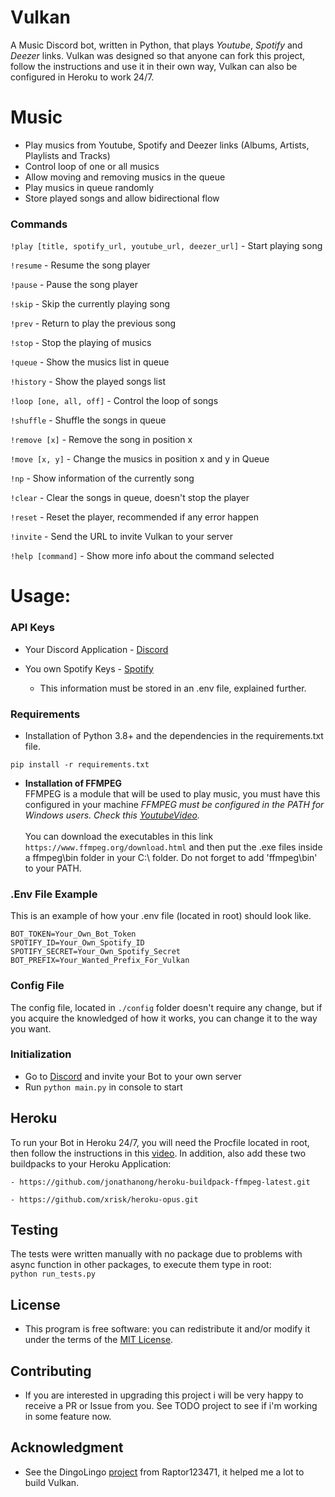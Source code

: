 # **Vulkan**

A Music Discord bot, written in Python, that plays *Youtube*, *Spotify* and *Deezer* links. Vulkan was designed so that anyone can fork this project, follow the instructions and use it in their own way, Vulkan can also be configured in Heroku to work 24/7.


#  **Music**
- Play musics from Youtube, Spotify and Deezer links (Albums, Artists, Playlists and Tracks)
- Control loop of one or all musics
- Allow moving and removing musics in the queue
- Play musics in queue randomly
- Store played songs and allow bidirectional flow

### Commands
```!play [title, spotify_url, youtube_url, deezer_url]``` - Start playing song

```!resume``` - Resume the song player

```!pause``` - Pause the song player

```!skip``` - Skip the currently playing song

```!prev``` - Return to play the previous song

```!stop``` - Stop the playing of musics

```!queue``` - Show the musics list in queue

```!history``` - Show the played songs list

```!loop [one, all, off]``` - Control the loop of songs 

```!shuffle``` - Shuffle the songs in queue

```!remove [x]``` - Remove the song in position x

```!move [x, y]``` - Change the musics in position x and y in Queue

```!np``` - Show information of the currently song 

```!clear``` - Clear the songs in queue, doesn't stop the player 

```!reset``` - Reset the player, recommended if any error happen 

```!invite``` - Send the URL to invite Vulkan to your server

```!help [command]``` - Show more info about the command selected



# **Usage:** 

### **API Keys**
 * Your Discord Application - [Discord](https://discord.com/developers)
 * You own Spotify Keys - [Spotify](https://developer.spotify.com/dashboard/applications)

    - This information must be stored in an .env file, explained further.

### **Requirements**
- Installation of Python 3.8+ and the dependencies in the requirements.txt file.
```
pip install -r requirements.txt
```


-  **Installation of FFMPEG**<br>
FFMPEG is a module that will be used to play music, you must have this configured in your machine
*FFMPEG must be configured in the PATH for Windows users. Check this [YoutubeVideo](https://www.youtube.com/watch?v=r1AtmY-RMyQ&t=114s&ab_channel=TroubleChute).* <br><br>
You can download the executables in this link `https://www.ffmpeg.org/download.html` and then put the .exe files inside a ffmpeg\bin folder in your C:\ folder. Do not forget to add 'ffmpeg\bin' to your PATH.


### **.Env File Example**
This is an example of how your .env file (located in root) should look like.
```
BOT_TOKEN=Your_Own_Bot_Token
SPOTIFY_ID=Your_Own_Spotify_ID
SPOTIFY_SECRET=Your_Own_Spotify_Secret
BOT_PREFIX=Your_Wanted_Prefix_For_Vulkan

```

### **Config File**
The config file, located in ```./config``` folder doesn't require any change, but if you acquire the knowledged of how it works, you can change it to the way you want.


### **Initialization**
- Go to [Discord](https://discord.com/developers) and invite your Bot to your own server
- Run ```python main.py``` in console to start


## **Heroku**
To run your Bot in Heroku 24/7, you will need the Procfile located in root, then follow the instructions in this [video](https://www.youtube.com/watch?v=BPvg9bndP1U&ab_channel=TechWithTim). In addition, also add these two buildpacks to your Heroku Application:

    - https://github.com/jonathanong/heroku-buildpack-ffmpeg-latest.git

    - https://github.com/xrisk/heroku-opus.git


## Testing
The tests were written manually with no package due to problems with async function in other packages, to execute them type in root: <br>
`python run_tests.py`<br>

## License
- This program is free software: you can redistribute it and/or modify it under the terms of the [MIT License](https://github.com/RafaelSolVargas/Vulkan/blob/master/LICENSE).


## Contributing
 - If you are interested in upgrading this project i will be very happy to receive a PR or Issue from you. See TODO project to see if i'm working in some feature now.  


## Acknowledgment
 - See the DingoLingo [project](https://github.com/Raptor123471/DingoLingo) from Raptor123471, it helped me a lot to build Vulkan.
